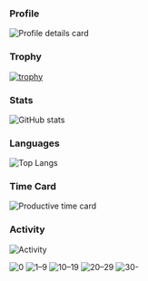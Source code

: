 
### Profile
![Profile details card](http://github-profile-summary-cards.vercel.app/api/cards/profile-details?username=TM-59&theme=github_dark)

<!--
- 👋 Hi, I’m @TM-59
- 👀 Language:Python/C/JavaScript
- 🌱 Position:Fullstack engineer
- 💞️ Region:Japan,Tokyo
- 📫 How to reach me to e-mail tmi00advance@gmail.com

Best Regards.
-->
<!---
TM-59/TM-59 is a ✨ special ✨ repository because its `README.md` (this file) appears on your GitHub profile.
You can click the Preview link to take a look at your changes.
--->
### Trophy
[![trophy](https://github-profile-trophy.vercel.app/?username=TM-59)](https://github.com/ryo-ma/github-profile-trophy)

### Stats
![GitHub stats](https://github-readme-stats-alpha-weld-62.vercel.app/api?username=TM-59&count_private=true)

### Languages
![Top Langs](https://github-readme-stats-alpha-weld-62.vercel.app/api/top-langs/?username=TM-59&count_private=true)
<!--
![GitHub stats](https://github-readme-stats.vercel.app/api?username=TM-59&count_private=true)
![Top Langs](https://github-readme-stats.vercel.app/api/top-langs/?username=TM-59&count_private=true)
-->
### Time Card
![Productive time card](http://github-profile-summary-cards.vercel.app/api/cards/productive-time?username=TM-59&theme=github_dark&utcOffset=9)

### Activity
![Activity](https://ghchart.rshah.org/TM-59)

![0](https://img.shields.io/badge/-0-%23ebedf0?style=flat-square)
![1–9](https://img.shields.io/badge/-1%E2%80%939-%23c6e48b?style=flat-square)
![10–19](https://img.shields.io/badge/-10%E2%80%9319-%237bc96f?style=flat-square)
![20–29](https://img.shields.io/badge/-20%E2%80%9329-%23239a3b?style=flat-square)
![30-](https://img.shields.io/badge/-30%E2%80%93-%23196127?style=flat-square)

